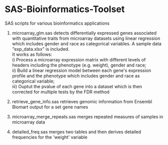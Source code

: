 # SAS-Bioinformatics-Toolset
SAS scripts for various bioinformatics applications

1) microarray_glm.sas detects differentially expressed genes associated with quantitative traits from microarray datasets
using linear regression which includes gender and race as categorical variables. A sample data "exp_data.xlsx" is included.<br />
It works as follows:<br />
   i) Process a microarray expression matrix with different levels of headers including the phenotype (e.g. weight), gender and race;<br />
   ii) Build a linear regression model between each gene's expression profile and the phenotype which includes gender and race as categorical variable;<br />
   iii) Ouptut the pvalue of each gene into a dataset which is then corrected for multiple tests by the FDR method
   
2) retrieve_gene_info.sas retrieves genomic information from Ensembl Biomart output for a set gene names

3) microarray_merge_repeats.sas merges repeated measures of samples in microarray data

4) detailed_freq.sas merges two tables and then derives detailed frequencies for the 'weight' variable
